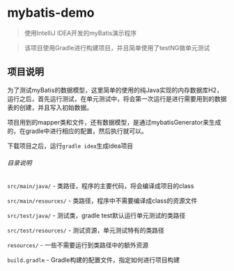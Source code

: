 # mybatis-demo

> 使用IntelliJ IDEA开发的myBatis演示程序

> 该项目使用Gradle进行构建项目，并且简单使用了testNG做单元测试


## 项目说明
为了测试myBatis的数据模型，这里简单的使用的纯Java实现的内存数据库H2，运行之后，首先运行测试，在单元测试中，将会第一次运行是进行需要用到的数据表的创建，并且写入初始数据。

项目用到的mapper类和文件，还有数据模型，是通过mybatisGenerator来生成的，在gradle中进行相应的配置，然后执行就可以。

下载项目之后，运行`gradle idea`生成idea项目

###### 目录说明

`src/main/java/` - 类路径，程序的主要代码，将会编译成项目的class

`src/main/resources/` - 类路径，程序中不需要编译成class的资源文件

`src/test/java/` - 测试类，gradle test默认运行单元测试的类路径

`src/test/resources/` - 测试资源，单元测试特有的类路径

`resources/` - 一些不需要运行到类路径中的额外资源

`build.gradle` - Gradle构建的配置文件，指定如何进行项目构建
